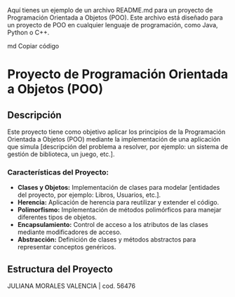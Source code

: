 

Aquí tienes un ejemplo de un archivo README.md para un proyecto de Programación Orientada a Objetos (POO). Este archivo está diseñado para un proyecto de POO en cualquier lenguaje de programación, como Java, Python o C++.

md
Copiar código
# Proyecto de Programación Orientada a Objetos (POO)

## Descripción

Este proyecto tiene como objetivo aplicar los principios de la Programación Orientada a Objetos (POO) mediante la implementación de una aplicación que simula [descripción del problema a resolver, por ejemplo: un sistema de gestión de biblioteca, un juego, etc.].

### Características del Proyecto:

- **Clases y Objetos:** Implementación de clases para modelar [entidades del proyecto, por ejemplo: Libros, Usuarios, etc.].
- **Herencia:** Aplicación de herencia para reutilizar y extender el código.
- **Polimorfismo:** Implementación de métodos polimórficos para manejar diferentes tipos de objetos.
- **Encapsulamiento:** Control de acceso a los atributos de las clases mediante modificadores de acceso.
- **Abstracción:** Definición de clases y métodos abstractos para representar conceptos genéricos.

## Estructura del Proyecto
JULIANA MORALES VALENCIA | cod. 56476
